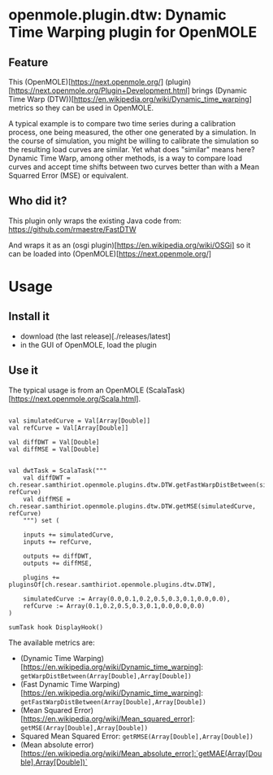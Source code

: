 # openmole.plugin.dtw: Dynamic Time Warping plugin for OpenMOLE

## Feature 

This (OpenMOLE)[https://next.openmole.org/] (plugin)[https://next.openmole.org/Plugin+Development.html] brings (Dynamic Time Warp (DTW))[https://en.wikipedia.org/wiki/Dynamic_time_warping] metrics so they can be used in OpenMOLE.

A typical example is to compare two time series during a calibration process, one being measured, the other one generated by a simulation. In the course of simulation, you might be willing to calibrate the simulation so the resulting load curves are similar. Yet what does "similar" means here? Dynamic Time Warp, among other methods, is a way to compare load curves and accept time shifts between two curves better than with a Mean Squarred Error (MSE) or equivalent. 

## Who did it? 

This plugin only wraps the existing Java code from: https://github.com/rmaestre/FastDTW

And wraps it as an (osgi plugin)[https://en.wikipedia.org/wiki/OSGi] so it can be loaded into (OpenMOLE)[https://next.openmole.org/] 

# Usage 

## Install it 

* download (the last release)[./releases/latest]
* in the GUI of OpenMOLE, load the plugin

## Use it  

The typical usage is from an OpenMOLE (ScalaTask)[https://next.openmole.org/Scala.html].

```

val simulatedCurve = Val[Array[Double]]
val refCurve = Val[Array[Double]]

val diffDWT = Val[Double]
val diffMSE = Val[Double]


val dwtTask = ScalaTask("""
    val diffDWT = ch.resear.samthiriot.openmole.plugins.dtw.DTW.getFastWarpDistBetween(simulatedCurve, refCurve)
    val diffMSE = ch.resear.samthiriot.openmole.plugins.dtw.DTW.getMSE(simulatedCurve, refCurve)
    """) set (
        
    inputs += simulatedCurve,
    inputs += refCurve,
    
    outputs += diffDWT,
    outputs += diffMSE,
    
    plugins += pluginsOf[ch.resear.samthiriot.openmole.plugins.dtw.DTW],
    
    simulatedCurve := Array(0.0,0.1,0.2,0.5,0.3,0.1,0.0,0.0),
    refCurve := Array(0.1,0.2,0.5,0.3,0.1,0.0,0.0,0.0)
)

sumTask hook DisplayHook()
```

The available metrics are:
* (Dynamic Time Warping)[https://en.wikipedia.org/wiki/Dynamic_time_warping]: `getWarpDistBetween(Array[Double],Array[Double])`
* (Fast Dynamic Time Warping)[https://en.wikipedia.org/wiki/Dynamic_time_warping]: `getFastWarpDistBetween(Array[Double],Array[Double])`
* (Mean Squared Error)[https://en.wikipedia.org/wiki/Mean_squared_error]: `getMSE(Array[Double],Array[Double])`
* Squared Mean Squared Error: `getRMSE(Array[Double],Array[Double])` 
* (Mean absolute error)[https://en.wikipedia.org/wiki/Mean_absolute_error]:`getMAE(Array[Double],Array[Double])`

